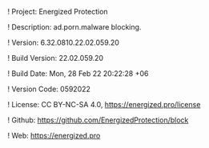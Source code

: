 ! Project: Energized Protection

! Description: ad.porn.malware blocking.

! Version: 6.32.0810.22.02.059.20

! Build Version: 22.02.059.20

! Build Date: Mon, 28 Feb 22 20:22:28 +06

! Version Code: 0592022

! License: CC BY-NC-SA 4.0, https://energized.pro/license

! Github: https://github.com/EnergizedProtection/block

! Web: https://energized.pro
